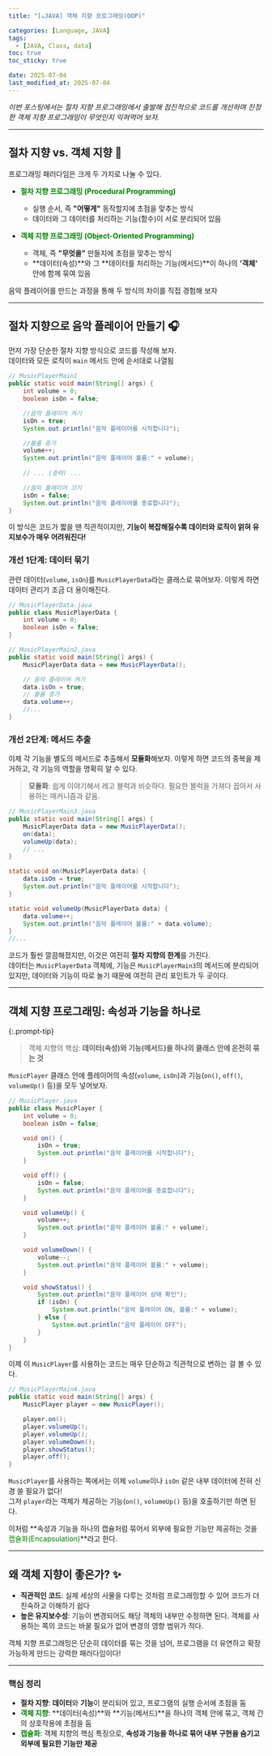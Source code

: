 ```yaml
---
title: "[☕JAVA] 객체 지향 프로그래밍(OOP)"

categories: [Language, JAVA]
tags:
  - [JAVA, Class, data]
toc: true
toc_sticky: true

date: 2025-07-04
last_modified_at: 2025-07-04
---
```


*이번 포스팅에서는 절차 지향 프로그래밍에서 출발해 점진적으로 코드를 개선하며 진정한 객체 지향 프로그래밍이 무엇인지 익혀먹어 보자.*

---

## **절차 지향 vs. 객체 지향 🤔**

프로그래밍 패러다임은 크게 두 가지로 나눌 수 있다.

* **<span style="color: #008000">절차 지향 프로그래밍 (Procedural Programming)</span>**
  * 실행 순서, 즉 **"어떻게"** 동작할지에 초점을 맞추는 방식
  * 데이터와 그 데이터를 처리하는 기능(함수)이 서로 분리되어 있음

* **<span style="color: #008000">객체 지향 프로그래밍 (Object-Oriented Programming)</span>**
  * 객체, 즉 **"무엇을"** 만들지에 초점을 맞추는 방식
  * **데이터(속성)**와 그 **데이터를 처리하는 기능(메서드)**이 하나의 **'객체'** 안에 함께 묶여 있음

음악 플레이어를 만드는 과정을 통해 두 방식의 차이를 직접 경험해 보자

-----

## **절차 지향으로 음악 플레이어 만들기 🎧**

먼저 가장 단순한 절차 지향 방식으로 코드를 작성해 보자.  
데이터와 모든 로직이 `main` 메서드 안에 순서대로 나열됨

```java
// MusicPlayerMain1
public static void main(String[] args) {
    int volume = 0;
    boolean isOn = false;

    //음악 플레이어 켜기
    isOn = true;
    System.out.println("음악 플레이어를 시작합니다");

    //볼륨 증가
    volume++;
    System.out.println("음악 플레이어 볼륨:" + volume);
    
    // ... (중략) ...

    //음악 플레이어 끄기
    isOn = false;
    System.out.println("음악 플레이어를 종료합니다");
}
```

이 방식은 코드가 짧을 땐 직관적이지만, **기능이 복잡해질수록 데이터와 로직이 얽혀 유지보수가 매우 어려워진다!**

### **개선 1단계: 데이터 묶기**

관련 데이터(`volume`, `isOn`)를 `MusicPlayerData`라는 클래스로 묶어보자. 이렇게 하면 데이터 관리가 조금 더 용이해진다.

```java
// MusicPlayerData.java
public class MusicPlayerData {
    int volume = 0;
    boolean isOn = false;
}

// MusicPlayerMain2.java
public static void main(String[] args) {
    MusicPlayerData data = new MusicPlayerData();

    // 음악 플레이어 켜기
    data.isOn = true;
    // 볼륨 증가
    data.volume++;
    //...
}
```

### **개선 2단계: 메서드 추출**

이제 각 기능을 별도의 메서드로 추출해서 **모듈화**해보자. 이렇게 하면 코드의 중복을 제거하고, 각 기능의 역할을 명확히 알 수 있다.

> **모듈화**: 쉽게 이야기해서 레고 블럭과 비슷하다. 필요한 블럭을 가져다 꼽아서 사용하는 매커니즘과 같음.

```java
// MusicPlayerMain3.java
public static void main(String[] args) {
    MusicPlayerData data = new MusicPlayerData();
    on(data);
    volumeUp(data);
    // ...
}

static void on(MusicPlayerData data) {
    data.isOn = true;
    System.out.println("음악 플레이어를 시작합니다");
}

static void volumeUp(MusicPlayerData data) {
    data.volume++;
    System.out.println("음악 플레이어 볼륨:" + data.volume);
}
//...
```

코드가 훨씬 깔끔해졌지만, 이것은 여전히 **절차 지향의 한계**를 가진다.  
데이터는 `MusicPlayerData` 객체에, 기능은 `MusicPlayerMain3`의 메서드에 분리되어 있지만, 데이터와 기능이 따로 놀기 때문에 여전히 관리 포인트가 두 곳이다.

-----

## **객체 지향 프로그래밍: 속성과 기능을 하나로**

{:.prompt-tip}
> 객체 지향의 핵심: **데이터(속성)와 기능(메서드)을 하나의 클래스 안에 온전히 묶는 것**
>

`MusicPlayer` 클래스 안에 플레이어의 속성(`volume`, `isOn`)과 기능(`on()`, `off()`, `volumeUp()` 등)을 모두 넣어보자.

```java
// MusicPlayer.java
public class MusicPlayer {
    int volume = 0;
    boolean isOn = false;

    void on() {
        isOn = true;
        System.out.println("음악 플레이어를 시작합니다");
    }

    void off() {
        isOn = false;
        System.out.println("음악 플레이어를 종료합니다");
    }

    void volumeUp() {
        volume++;
        System.out.println("음악 플레이어 볼륨:" + volume);
    }

    void volumeDown() {
        volume--;
        System.out.println("음악 플레이어 볼륨:" + volume);
    }

    void showStatus() {
        System.out.println("음악 플레이어 상태 확인");
        if (isOn) {
            System.out.println("음악 플레이어 ON, 볼륨:" + volume);
        } else {
            System.out.println("음악 플레이어 OFF");
        }
    }
}
```

이제 이 `MusicPlayer`를 사용하는 코드는 매우 단순하고 직관적으로 변하는 걸 볼 수 있다.

```java
// MusicPlayerMain4.java
public static void main(String[] args) {
    MusicPlayer player = new MusicPlayer();

    player.on();
    player.volumeUp();
    player.volumeUp();
    player.volumeDown();
    player.showStatus();
    player.off();
}
```

`MusicPlayer`를 사용하는 쪽에서는 이제 `volume`이나 `isOn` 같은 내부 데이터에 전혀 신경 쓸 필요가 없다!  
그저 `player`라는 객체가 제공하는 기능(`on()`, `volumeUp()` 등)을 호출하기만 하면 된다.

이처럼 **속성과 기능을 하나의 캡슐처럼 묶어서 외부에 필요한 기능만 제공하는 것을 <span style="color: #008000">캡슐화(Encapsulation)</span>**라고 한다.

-----

## **왜 객체 지향이 좋은가? ✨**

* **직관적인 코드**: 실제 세상의 사물을 다루는 것처럼 프로그래밍할 수 있어 코드가 더 친숙하고 이해하기 쉽다
* **높은 유지보수성**: 기능이 변경되어도 해당 객체의 내부만 수정하면 된다. 객체를 사용하는 쪽의 코드는 바꿀 필요가 없어 변경의 영향 범위가 적다.

객체 지향 프로그래밍은 단순히 데이터를 묶는 것을 넘어, 프로그램을 더 유연하고 확장 가능하게 만드는 강력한 패러다임이다!

-----

### **핵심 정리**

* **절차 지향**: **데이터**와 **기능**이 분리되어 있고, 프로그램의 실행 순서에 초점을 둠
* **<span style="color: #008000">객체 지향</span>**: **데이터(속성)**와 **기능(메서드)**을 하나의 객체 안에 묶고, 객체 간의 상호작용에 초점을 둠
* **<span style="color: #008000">캡슐화</span>**: 객체 지향의 핵심 특징으로, **속성과 기능을 하나로 묶어 내부 구현을 숨기고 외부에 필요한 기능만 제공**